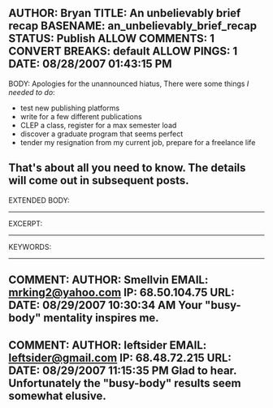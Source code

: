 AUTHOR: Bryan
TITLE: An unbelievably brief recap
BASENAME: an_unbelievably_brief_recap
STATUS: Publish
ALLOW COMMENTS: 1
CONVERT BREAKS: __default__
ALLOW PINGS: 1
DATE: 08/28/2007 01:43:15 PM
-----
BODY:
Apologies for the unannounced hiatus, There were some things <em>I needed to do</em>:
<ul><li>test new publishing platforms</li><li>write for a few different publications</li><li>CLEP a class, register for a max semester load</li><li>discover a graduate program that seems perfect</li><li>tender my resignation from my current job, prepare for a freelance life</li></ul>

That's about all you need to know. The details will come out in subsequent posts.
-----
EXTENDED BODY:

-----
EXCERPT:

-----
KEYWORDS:

-----

COMMENT:
AUTHOR: Smellvin
EMAIL: mrking2@yahoo.com
IP: 68.50.104.75
URL: 
DATE: 08/29/2007 10:30:34 AM
Your "busy-body" mentality inspires me.
-----

COMMENT:
AUTHOR: leftsider
EMAIL: leftsider@gmail.com
IP: 68.48.72.215
URL: 
DATE: 08/29/2007 11:15:35 PM
Glad to hear. Unfortunately the "busy-body" results seem somewhat elusive.
-----


